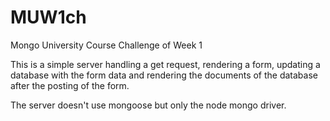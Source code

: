# MUW1ch
Mongo University Course Challenge of Week 1

This is a simple server handling a get request, rendering a form, 
updating a database with the form data and rendering the documents of the database after the posting of the form.

The server doesn't use mongoose but only the node mongo driver.